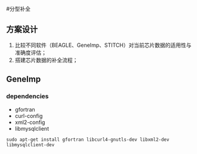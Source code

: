 #分型补全
## 方案设计
1. 比较不同软件（BEAGLE、GeneImp、STITCH）对当前芯片数据的适用性与准确度评估；
2. 搭建芯片数据的补全流程；

## GeneImp
### dependencies
- gfortran
- curl-config
- xml2-config
- libmysqlclient

```
sudo apt-get install gfortran libcurl4-gnutls-dev libxml2-dev libmysqlclient-dev
```

